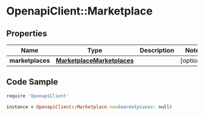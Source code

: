 # OpenapiClient::Marketplace

## Properties

Name | Type | Description | Notes
------------ | ------------- | ------------- | -------------
**marketplaces** | [**MarketplaceMarketplaces**](MarketplaceMarketplaces.md) |  | [optional] 

## Code Sample

```ruby
require 'OpenapiClient'

instance = OpenapiClient::Marketplace.new(marketplaces: null)
```


